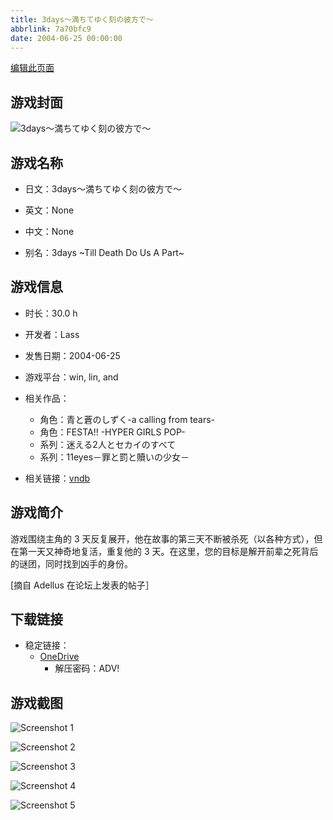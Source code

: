 ```yaml
---
title: 3days～満ちてゆく刻の彼方で～
abbrlink: 7a70bfc9
date: 2004-06-25 00:00:00
---
```

[编辑此页面](https://github.com/ACG-3/ADV3-source/blob/main/source/_posts/games/3days%EF%BD%9E%E6%BA%80%E3%81%A1%E3%81%A6%E3%82%86%E3%81%8F%E5%88%BB%E3%81%AE%E5%BD%BC%E6%96%B9%E3%81%A7%EF%BD%9E.md)

## 游戏封面

![3days～満ちてゆく刻の彼方で～](https://pan.timero.xyz/d/onedrive/img_lib_001/3days%EF%BD%9E%E6%BA%80%E3%81%A1%E3%81%A6%E3%82%86%E3%81%8F%E5%88%BB%E3%81%AE%E5%BD%BC%E6%96%B9%E3%81%A7%EF%BD%9E_cover.avif)


## 游戏名称

- 日文：3days～満ちてゆく刻の彼方で～
- 英文：None
- 中文：None

- 别名：3days ~Till Death Do Us A Part~


## 游戏信息

- 时长：30.0 h
- 开发者：Lass
- 发售日期：2004-06-25
- 游戏平台：win, lin, and
- 相关作品：
   - 角色：青と蒼のしずく-a calling from tears-
   - 角色：FESTA!! -HYPER GIRLS POP-
   - 系列：迷える2人とセカイのすべて
   - 系列：11eyes－罪と罰と贖いの少女－

- 相关链接：[vndb](https://vndb.org/v1085)


## 游戏简介

游戏围绕主角的 3 天反复展开，他在故事的第三天不断被杀死（以各种方式），但在第一天又神奇地复活，重复他的 3 天。在这里，您的目标是解开前辈之死背后的谜团，同时找到凶手的身份。

[摘自 Adellus 在论坛上发表的帖子］


## 下载链接

- 稳定链接：
    - [OneDrive](https://pan.timero.xyz/onedrive/adv_lib_001/3days%EF%BD%9E%E6%BA%80%E3%81%A1%E3%81%A6%E3%82%86%E3%81%8F%E5%88%BB%E3%81%AE%E5%BD%BC%E6%96%B9%E3%81%A7%EF%BD%9E)
        - 解压密码：ADV!



## 游戏截图


![Screenshot 1](https://pan.timero.xyz/d/onedrive/img_lib_001/3days%EF%BD%9E%E6%BA%80%E3%81%A1%E3%81%A6%E3%82%86%E3%81%8F%E5%88%BB%E3%81%AE%E5%BD%BC%E6%96%B9%E3%81%A7%EF%BD%9E_Screenshot_1.avif)

![Screenshot 2](https://pan.timero.xyz/d/onedrive/img_lib_001/3days%EF%BD%9E%E6%BA%80%E3%81%A1%E3%81%A6%E3%82%86%E3%81%8F%E5%88%BB%E3%81%AE%E5%BD%BC%E6%96%B9%E3%81%A7%EF%BD%9E_Screenshot_2.avif)

![Screenshot 3](https://pan.timero.xyz/d/onedrive/img_lib_001/3days%EF%BD%9E%E6%BA%80%E3%81%A1%E3%81%A6%E3%82%86%E3%81%8F%E5%88%BB%E3%81%AE%E5%BD%BC%E6%96%B9%E3%81%A7%EF%BD%9E_Screenshot_3.avif)

![Screenshot 4](https://pan.timero.xyz/d/onedrive/img_lib_001/3days%EF%BD%9E%E6%BA%80%E3%81%A1%E3%81%A6%E3%82%86%E3%81%8F%E5%88%BB%E3%81%AE%E5%BD%BC%E6%96%B9%E3%81%A7%EF%BD%9E_Screenshot_4.avif)

![Screenshot 5](https://pan.timero.xyz/d/onedrive/img_lib_001/3days%EF%BD%9E%E6%BA%80%E3%81%A1%E3%81%A6%E3%82%86%E3%81%8F%E5%88%BB%E3%81%AE%E5%BD%BC%E6%96%B9%E3%81%A7%EF%BD%9E_Screenshot_5.avif)

